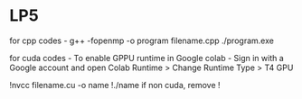 # LP5
for cpp codes - g++ -fopenmp -o program filename.cpp
                ./program.exe


for cuda codes - To enable GPPU runtime in Google colab -
Sign in with a Google account and open Colab
Runtime > Change Runtime Type > T4 GPU

!nvcc filename.cu -o name
!./name
if non cuda, remove !
